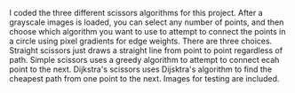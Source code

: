 I coded the three different scissors algorithms for this project.
After a grayscale images is loaded, you can select any number of points,
and then choose which algorithm you want to use to attempt to connect the
points in a circle using pixel gradients for edge weights.
There are three choices.
Straight scissors just draws a straight line from point to point
regardless of path.
Simple scissors uses a greedy algorithm to attempt to connect ecah point to the next.
Dijkstra's scissors uses Dijsktra's algorithm to find the cheapest path from one
point to the next.
Images for testing are included.